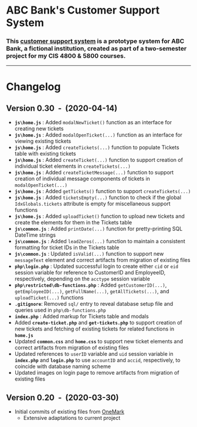 # ABC Bank's Customer Support System
### This [customer support system](https://abcbank-support.herokuapp.com) is a prototype system for ABC Bank, a fictional institution, created as part of a two-semester project for my CIS 4800 & 5800 courses.

---
# Changelog
## Version 0.30 &nbsp;-&nbsp; (2020-04-14)
* **`js\home.js`** : Added `modalNewTicket()` function as an interface for creating new tickets
* **`js\home.js`** : Added `modalOpenTicket(...)` function as an interface for viewing existing tickets
* **`js\home.js`** : Added `createTickets(...)` function to populate Tickets table with existing tickets
* **`js\home.js`** : Added `createTicket(...)` function to support creation of individual ticket elements in `createTickets(...)`
* **`js\home.js`** : Added `createTicketMessage(...)` function to support creation of individual message components of tickets in `modalOpenTicket(...)`
* **`js\home.js`** : Added `getTickets()` function to support `createTickets(...)`
* **`js\home.js`** : Added `ticketsEmpty(...)` function to check if the global `IdxGlobals.tickets` attribute is empty for miscellaneous support functions
* **`js\home.js`** : Added `uploadTicket()` function to upload new tickets and create the elements for them in the Tickets table
* **`js\common.js`** : Added `printDate(...)` function for pretty-printing SQL DateTime strings
* **`js\common.js`** : Added `leadZeros(...)` function to maintain a consistent formatting for ticket IDs in the Tickets table
* **`js\common.js`** : Updated `isValid(...)` function to support new `messageText` element and correct artifacts from migration of existing files
* **`php\login.php`** : Updated successful login to create either `cid` or `eid` session variable for reference to CustomerID and EmployeeID, respectively, depending on the `acctype` session variable
* **`php\restricted\db-functions.php`** : Added `getCustomerID(...)`, `getEmployeeID(...)`, `getFullName(...)`, `getAllTickets(...)`, and `uploadTicket(...)` functions
* **`.gitignore`**: Removed `sql/` entry to reveal database setup file and queries used in `php\db-functions.php`
* **`index.php`** : Added markup for Tickets table and modals
* Added **`create-ticket.php`** and **`get-tickets.php`** to support creation of new tickets and fetching of existing tickets for related functions in **`home.js`**
* Updated **`common.css`** and **`home.css`** to support new ticket elements and correct artifacts from migration of existing files
* Updated references to `userID` variable and `uid` session variable in **`index.php`** and **`login.php`** to use `accountID` and `accid`, respectively, to coincide with database naming scheme
* Updated images on login page to remove artifacts from migration of existing files

## Version 0.20 &nbsp;-&nbsp; (2020-03-30)
* Initial commits of existing files from [OneMark](https://github.com/msihly/OneMark-Public)
    * Extensive adaptations to current project